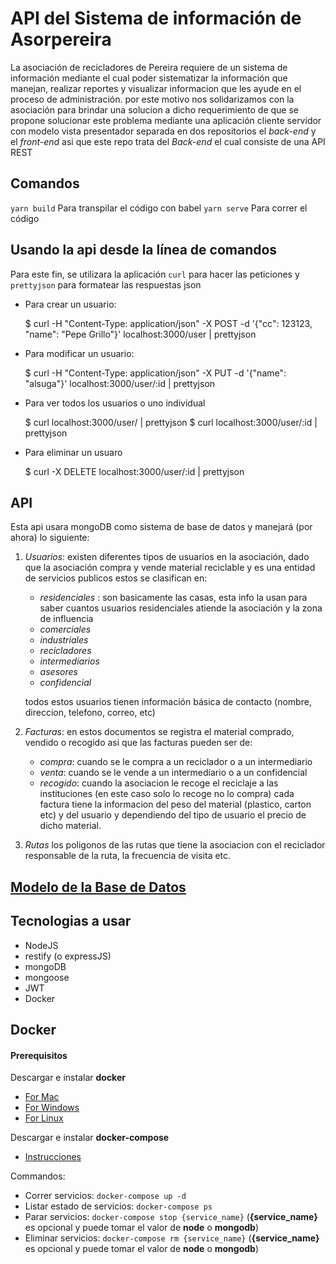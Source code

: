 # API del Sistema de información de Asorpereira

La asociación de recicladores de Pereira requiere de un sistema de información
mediante el cual poder sistematizar la información que manejan, realizar reportes
y visualizar informacion que les ayude en el proceso de administración. por este
motivo nos solidarizamos con la asociación para brindar una solucion a dicho
requerimiento de que se propone solucionar este problema mediante una aplicación
cliente servidor con modelo vista presentador separada en dos repositorios el *back-end*
y el *front-end* asi que este repo trata del *Back-end* el cual consiste de una
API REST

## Comandos

`yarn build` Para transpilar el código con babel
`yarn serve` Para correr el código

## Usando la api desde la línea de comandos

Para este fin, se utilizara la aplicación `curl` para hacer las peticiones y `prettyjson`
para formatear las respuestas json

- Para crear un usuario:

    $ curl -H "Content-Type: application/json" -X POST -d '{"cc": 123123, "name": "Pepe Grillo"}' localhost:3000/user | prettyjson

- Para modificar un usuario:

    $ curl -H "Content-Type: application/json" -X PUT -d '{"name": "alsuga"}' localhost:3000/user/:id | prettyjson

- Para ver todos los usuarios o uno individual

    $ curl localhost:3000/user/ | prettyjson
    $ curl localhost:3000/user/:id | prettyjson

- Para eliminar un usuaro

    $ curl -X DELETE localhost:3000/user/:id | prettyjson


## API
Esta api usara mongoDB como sistema de base de datos y manejará (por ahora) lo
siguiente:

1. *Usuarios*:
   existen diferentes tipos de usuarios en la asociación, dado que la asociación
   compra y vende material reciclable y es una entidad de servicios publicos estos
   se clasifican en:
   - *residenciales* : son basicamente las casas, esta info la usan para
   saber cuantos usuarios residenciales atiende la asociación y la zona de influencia
   - *comerciales*
   - *industriales*
   - *recicladores*
   - *intermediarios*
   - *asesores*
   - *confidencial*

   todos estos usuarios tienen información básica de contacto (nombre, direccion,
   telefono, correo, etc)

2. *Facturas*:
    en estos documentos se registra el material comprado, vendido o recogido
    asi que las facturas pueden ser de:
    - *compra*: cuando se le compra a un reciclador o a un intermediario
    - *venta*: cuando se le vende a un intermediario o a un confidencial
    - *recogido*: cuando la asociacion le recoge el reciclaje a las instituciones
    (en este caso solo lo recoge no lo compra)
    cada factura tiene la informacion del peso del material (plastico, carton etc)
    y del usuario y dependiendo del tipo de usuario el precio de dicho material.

3. *Rutas*
   los poligonos de las rutas que tiene la asociacion con el reciclador responsable
   de la ruta, la frecuencia de visita etc.

## [Modelo de la Base de Datos](./model.md)


## Tecnologias a usar
- NodeJS
- restify (o expressJS)
- mongoDB
- mongoose
- JWT
- Docker


## Docker

#### Prerequisitos

Descargar e instalar **docker**
- [For Mac](https://download.docker.com/mac/stable/Docker.dmg)
- [For Windows](https://download.docker.com/win/stable/InstallDocker.msi)
- [For Linux](https://docs.docker.com/engine/getstarted/step_one/#docker-for-linux)

Descargar e instalar **docker-compose**
- [Instrucciones](https://docs.docker.com/compose/install/)

Commandos:
- Correr servicios: `docker-compose up -d`
- Listar estado de servicios: `docker-compose ps`
- Parar servicios: `docker-compose stop {service_name}` (**{service_name}** es opcional y puede tomar el valor de **node** o **mongodb**)
- Eliminar servicios: `docker-compose rm {service_name}` (**{service_name}** es opcional y puede tomar el valor de **node** o **mongodb**)
